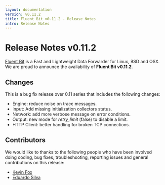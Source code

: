 ```yaml
---
layout: documentation
version: v0.11.2
title: Fluent Bit v0.11.2 - Release Notes
intro: Release Notes
---
```


# Release Notes v0.11.2

[Fluent Bit](http://fluentbit.io) is a Fast and Lightweight Data Forwarder for Linux, BSD and OSX. We are proud to announce the availability of __Fluent Bit v0.11.2__.

## Changes

This is a bug fix release over 0.11 series that includes the following changes:

- Engine: reduce noise on trace messages.
- Input: Add missing initialization collectors status.
- Network: add more verbose message on error conditions.
- Output: new mode for _retry\_limit_ (false) to disable a limit.
- HTTP Client: better handling for broken TCP connections.

## Contributors

We would like to thanks to the following people who have been involved doing coding, bug fixes, troubleshooting, reporting issues and general contributions on this release:

- [Kevin Fox](http://github.com/kfox1111)
- [Eduardo Silva](http://github.com/edsiper)
